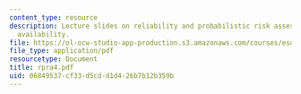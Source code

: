 ```yaml
---
content_type: resource
description: Lecture slides on reliability and probabilistic risk assessment, and
  availability.
file: https://ol-ocw-studio-app-production.s3.amazonaws.com/courses/esd-72-engineering-risk-benefit-analysis-spring-2007/06849537cf33d5cdd1d426b7b12b359b_rpra4.pdf
file_type: application/pdf
resourcetype: Document
title: rpra4.pdf
uid: 06849537-cf33-d5cd-d1d4-26b7b12b359b
---
```

